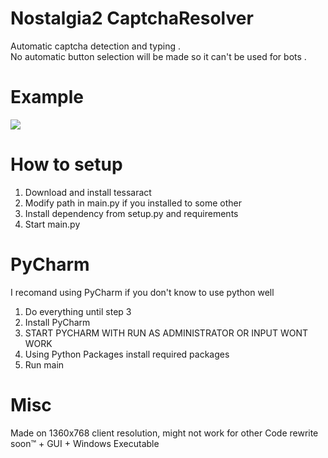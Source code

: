 # Nostalgia2 CaptchaResolver
Automatic captcha detection and typing .  
No automatic button selection will be made so it can't be used for bots .  

# Example
![](example.gif)
# How to setup
1. Download and install tessaract
2. Modify path in main.py if you installed to some other
3. Install dependency from setup.py and requirements
4. Start main.py
# PyCharm
I recomand using PyCharm if you don't know to use python well
1. Do everything until step 3
2. Install PyCharm
3. START PYCHARM WITH RUN AS ADMINISTRATOR OR INPUT WONT WORK
4. Using Python Packages install required packages
5. Run main
# Misc
Made on 1360x768 client resolution, might not work for other
Code rewrite soon™ + GUI + Windows Executable
